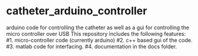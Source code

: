 # catheter_arduino_controller
arduino code for controlling the catheter as well as a gui for controlling the micro controller over USB
This repository includes the following features:
#1. micro-controller code (currently arduino)
#2. c++ based gui of the code.
#3. matlab code for interfacing.
#4. documentation in the docs folder.